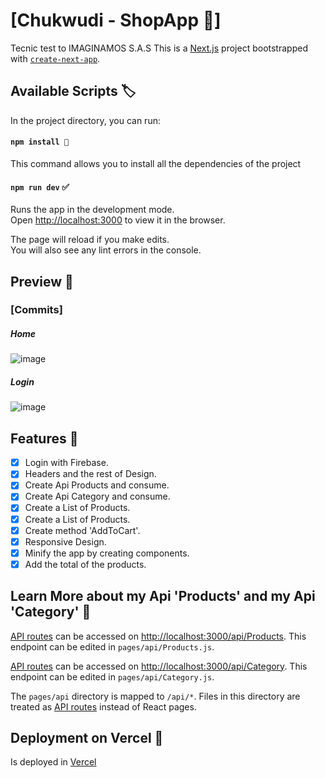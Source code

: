 # [Chukwudi - ShopApp 🛒]

Tecnic test to IMAGINAMOS S.A.S
This is a [Next.js](https://nextjs.org/) project bootstrapped with [`create-next-app`](https://github.com/vercel/next.js/tree/canary/packages/create-next-app).

## Available Scripts 🏷️

In the project directory, you can run:

#### `npm install 🧬`
This command allows you to install all the dependencies of the project

#### `npm run dev` ✅

Runs the app in the development mode.\
Open [http://localhost:3000](http://localhost:3000) to view it in the browser.

The page will reload if you make edits.\
You will also see any lint errors in the console.

## Preview 📰
### **[Commits]**
##### _Home_
![image](https://user-images.githubusercontent.com/61436653/127545468-80d98f79-6840-49ca-9d3c-d4db9e3ae535.png)

##### _Login_
![image](https://user-images.githubusercontent.com/61436653/127545743-83c77ca4-5307-460e-929c-88b65a445ce1.png)

## Features 📝

- [x] Login with Firebase. 
- [x] Headers and the rest of Design.
- [x] Create Api Products and consume.
- [x] Create Api Category and consume.
- [x] Create a List of Products.
- [x] Create a List of Products.
- [x] Create method 'AddToCart'.
- [x] Responsive Design.
- [x] Minify the app by creating components.
- [x] Add the total of the products.

## Learn More about my Api 'Products' and my Api 'Category' 🤔

[API routes](https://nextjs.org/docs/api-routes/introduction) can be accessed on [http://localhost:3000/api/Products](http://localhost:3000/api/Products). This endpoint can be edited in `pages/api/Products.js`.

[API routes](https://nextjs.org/docs/api-routes/introduction) can be accessed on [http://localhost:3000/api/Category](http://localhost:3000/api/Category). This endpoint can be edited in `pages/api/Category.js`.

The `pages/api` directory is mapped to `/api/*`. Files in this directory are treated as [API routes](https://nextjs.org/docs/api-routes/introduction) instead of React pages.

## Deployment on Vercel 🚀

Is deployed in [Vercel](https://chukwudi.vercel.app/)
